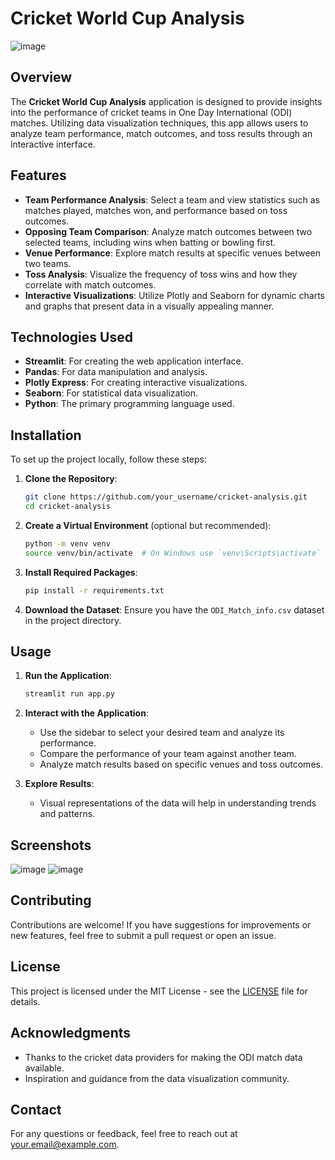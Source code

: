 

# Cricket World Cup Analysis

![image](https://github.com/user-attachments/assets/f20edaae-55a7-4848-8dfd-e3e69b93c055)

## Overview
The **Cricket World Cup Analysis** application is designed to provide insights into the performance of cricket teams in One Day International (ODI) matches. Utilizing data visualization techniques, this app allows users to analyze team performance, match outcomes, and toss results through an interactive interface.

## Features
- **Team Performance Analysis**: Select a team and view statistics such as matches played, matches won, and performance based on toss outcomes.
- **Opposing Team Comparison**: Analyze match outcomes between two selected teams, including wins when batting or bowling first.
- **Venue Performance**: Explore match results at specific venues between two teams.
- **Toss Analysis**: Visualize the frequency of toss wins and how they correlate with match outcomes.
- **Interactive Visualizations**: Utilize Plotly and Seaborn for dynamic charts and graphs that present data in a visually appealing manner.

## Technologies Used
- **Streamlit**: For creating the web application interface.
- **Pandas**: For data manipulation and analysis.
- **Plotly Express**: For creating interactive visualizations.
- **Seaborn**: For statistical data visualization.
- **Python**: The primary programming language used.

## Installation
To set up the project locally, follow these steps:

1. **Clone the Repository**:
   ```bash
   git clone https://github.com/your_username/cricket-analysis.git
   cd cricket-analysis
   ```

2. **Create a Virtual Environment** (optional but recommended):
   ```bash
   python -m venv venv
   source venv/bin/activate  # On Windows use `venv\Scripts\activate`
   ```

3. **Install Required Packages**:
   ```bash
   pip install -r requirements.txt
   ```

4. **Download the Dataset**: Ensure you have the `ODI_Match_info.csv` dataset in the project directory.

## Usage
1. **Run the Application**:
   ```bash
   streamlit run app.py
   ```

2. **Interact with the Application**:
   - Use the sidebar to select your desired team and analyze its performance.
   - Compare the performance of your team against another team.
   - Analyze match results based on specific venues and toss outcomes.

3. **Explore Results**:
   - Visual representations of the data will help in understanding trends and patterns.

## Screenshots
![image](https://github.com/user-attachments/assets/8d361b86-177d-4b8e-b742-8808f86be4e2)
![image](https://github.com/user-attachments/assets/0237bde4-54c1-47f2-9ec6-98bce3504712)


## Contributing
Contributions are welcome! If you have suggestions for improvements or new features, feel free to submit a pull request or open an issue.

## License
This project is licensed under the MIT License - see the [LICENSE](LICENSE) file for details.

## Acknowledgments
- Thanks to the cricket data providers for making the ODI match data available.
- Inspiration and guidance from the data visualization community.

## Contact
For any questions or feedback, feel free to reach out at [your.email@example.com](mailto:talhafareedi092@gmail.com).



